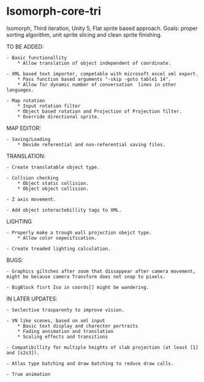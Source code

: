 # Isomorph-core-tri
Isomorph, Third iteration, Unity 5, Flat sprite based approach. Goals: proper sorting algorithm, unit sprite slicing and clean sprite finishing.

TO BE ADDED:

	- Basic functionallity
		* Allow translation of object independent of coordinate.

	- XML based text importer, competable with microsoft excel xml export.
		* Pass function based arguments "-skip -goto table1 14".
		* Allow for dynamic number of conversation  lines in other languages.
		
	- Map rotation
		* Input rotation filter
		* Object based rotation and Projection of Projection filter.
		* Override directional sprite.


MAP EDITOR:
		
	- Saving/Loading
		* Devide referential and non-referential saving files.


TRANSLATION:

	- Create translatable object type.
		
	- Collsion checking
		* Object static collision.
		* Object object collision.
	
	- Z axis movement.
	
	- Add object interactebillity tags to XML.

	
LIGHTING

	- Properly make a trough wall projection obejct type.
		* Allow color sepecification.
		
	- Create treaded lighting calculation.

	
BUGS:

	- Graphics giltches after zoom that dissappear after camera movement, might be because camera Transform does not snap to pixels.
	
	- BigBlock fisrt Iso in coords[] might be wandering.

	
IN LATER UPDATES:

	- Seclective trasparenty to improve vision.

	- VN like scenes, based on xml input
		* Basic text display and charecter portraits
		* Fading annimation and translation
		* Scaling effects and transitions
		
	- Compatibillity for multiple heights of slab projection (at least [1] and [s2s3]).
	
	- Atlas type batching and draw batching to reduce draw calls.
	
	- True animation